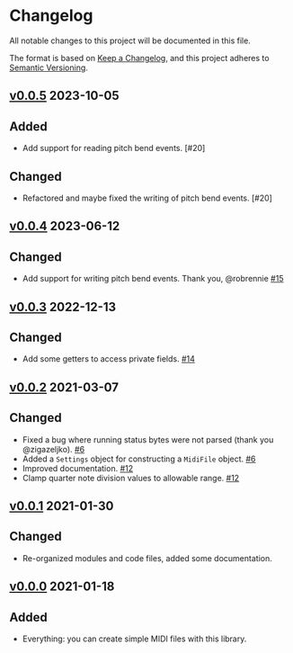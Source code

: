 # Changelog
All notable changes to this project will be documented in this file.

The format is based on [Keep a Changelog](https://keepachangelog.com/en/1.0.0/),
and this project adheres to [Semantic Versioning](https://semver.org/spec/v2.0.0.html).

## [v0.0.5] 2023-10-05
## Added
- Add support for reading pitch bend events. [#20]

## Changed
- Refactored and maybe fixed the writing of pitch bend events. [#20]

[#14]: https://github.com/webern/midi_file/issues/14

## [v0.0.4] 2023-06-12
## Changed
- Add support for writing pitch bend events. Thank you, @robrennie [#15]

[#15]: https://github.com/webern/midi_file/issues/15

## [v0.0.3] 2022-12-13
## Changed
- Add some getters to access private fields. [#14]

[#14]: https://github.com/webern/midi_file/issues/14

## [v0.0.2] 2021-03-07
## Changed
- Fixed a bug where running status bytes were not parsed (thank you @zigazeljko). [#6]
- Added a `Settings` object for constructing a `MidiFile` object. [#6]
- Improved documentation. [#12]
- Clamp quarter note division values to allowable range. [#12]

[#6]: https://github.com/webern/midi_file/issues/6
[#12]: https://github.com/webern/midi_file/issues/12

## [v0.0.1] 2021-01-30
## Changed
- Re-organized modules and code files, added some documentation.


## [v0.0.0] 2021-01-18
## Added
- Everything: you can create simple MIDI files with this library.

<!-- version diff links -->
[Unreleased]: https://github.com/webern/midi_file/compare/v0.0.5...HEAD
[v0.0.5]: https://github.com/webern/midi_file/compare/v0.0.4...v0.0.5
[v0.0.4]: https://github.com/webern/midi_file/compare/v0.0.3...v0.0.4
[v0.0.3]: https://github.com/webern/midi_file/compare/v0.0.2...v0.0.3
[v0.0.2]: https://github.com/webern/midi_file/compare/v0.0.1...v0.0.2
[v0.0.1]: https://github.com/webern/midi_file/compare/v0.0.0...v0.0.1
[v0.0.0]: https://github.com/webern/midi_file/releases/tag/v0.0.0
